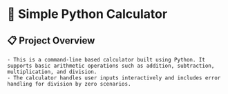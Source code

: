 # 🧮 Simple Python Calculator
## 📋 Project Overview
    - This is a command-line based calculator built using Python. It supports basic arithmetic operations such as addition, subtraction, multiplication, and division.
    - The calculator handles user inputs interactively and includes error handling for division by zero scenarios.
